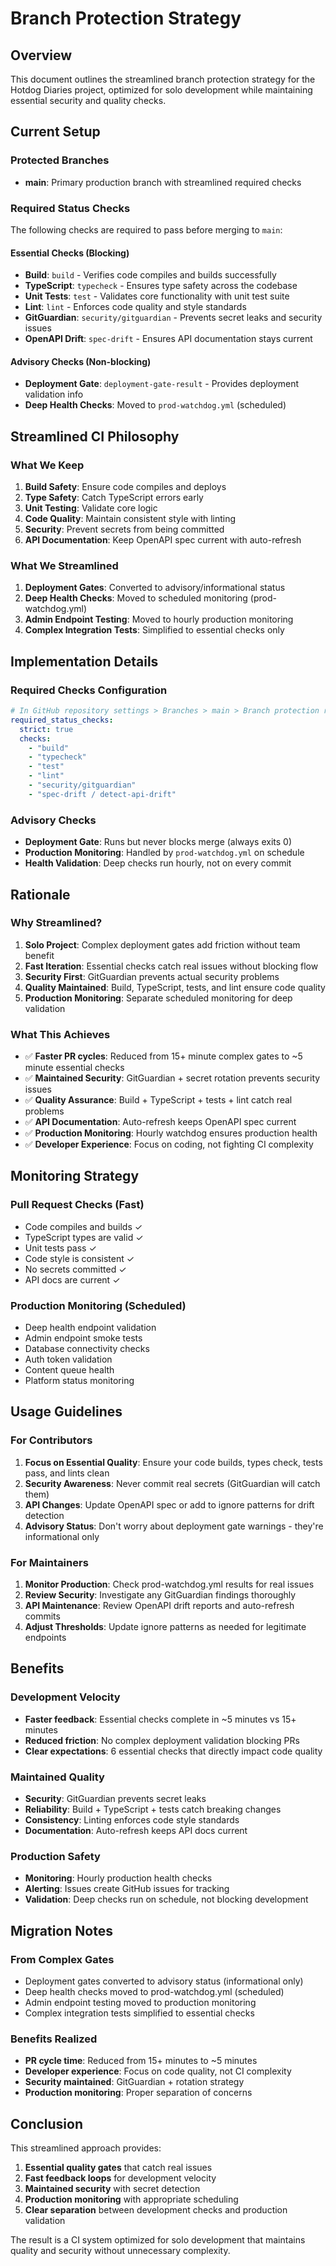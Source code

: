 # Branch Protection Strategy

## Overview

This document outlines the streamlined branch protection strategy for the Hotdog Diaries project, optimized for solo development while maintaining essential security and quality checks.

## Current Setup

### Protected Branches

- **main**: Primary production branch with streamlined required checks

### Required Status Checks

The following checks are required to pass before merging to `main`:

#### Essential Checks (Blocking)
- **Build**: `build` - Verifies code compiles and builds successfully
- **TypeScript**: `typecheck` - Ensures type safety across the codebase  
- **Unit Tests**: `test` - Validates core functionality with unit test suite
- **Lint**: `lint` - Enforces code quality and style standards
- **GitGuardian**: `security/gitguardian` - Prevents secret leaks and security issues
- **OpenAPI Drift**: `spec-drift` - Ensures API documentation stays current

#### Advisory Checks (Non-blocking)
- **Deployment Gate**: `deployment-gate-result` - Provides deployment validation info
- **Deep Health Checks**: Moved to `prod-watchdog.yml` (scheduled)

## Streamlined CI Philosophy

### What We Keep
1. **Build Safety**: Ensure code compiles and deploys
2. **Type Safety**: Catch TypeScript errors early
3. **Unit Testing**: Validate core logic 
4. **Code Quality**: Maintain consistent style with linting
5. **Security**: Prevent secrets from being committed
6. **API Documentation**: Keep OpenAPI spec current with auto-refresh

### What We Streamlined
1. **Deployment Gates**: Converted to advisory/informational status
2. **Deep Health Checks**: Moved to scheduled monitoring (prod-watchdog.yml)
3. **Admin Endpoint Testing**: Moved to hourly production monitoring
4. **Complex Integration Tests**: Simplified to essential checks only

## Implementation Details

### Required Checks Configuration
```yaml
# In GitHub repository settings > Branches > main > Branch protection rules
required_status_checks:
  strict: true
  checks:
    - "build"
    - "typecheck" 
    - "test"
    - "lint"
    - "security/gitguardian"
    - "spec-drift / detect-api-drift"
```

### Advisory Checks
- **Deployment Gate**: Runs but never blocks merge (always exits 0)
- **Production Monitoring**: Handled by `prod-watchdog.yml` on schedule
- **Health Validation**: Deep checks run hourly, not on every commit

## Rationale

### Why Streamlined?
1. **Solo Project**: Complex deployment gates add friction without team benefit
2. **Fast Iteration**: Essential checks catch real issues without blocking flow
3. **Security First**: GitGuardian prevents actual security problems
4. **Quality Maintained**: Build, TypeScript, tests, and lint ensure code quality
5. **Production Monitoring**: Separate scheduled monitoring for deep validation

### What This Achieves
- ✅ **Faster PR cycles**: Reduced from 15+ minute complex gates to ~5 minute essential checks
- ✅ **Maintained Security**: GitGuardian + secret rotation prevents security issues
- ✅ **Quality Assurance**: Build + TypeScript + tests + lint catch real problems
- ✅ **API Documentation**: Auto-refresh keeps OpenAPI spec current
- ✅ **Production Monitoring**: Hourly watchdog ensures production health
- ✅ **Developer Experience**: Focus on coding, not fighting CI complexity

## Monitoring Strategy

### Pull Request Checks (Fast)
- Code compiles and builds ✓
- TypeScript types are valid ✓
- Unit tests pass ✓
- Code style is consistent ✓
- No secrets committed ✓
- API docs are current ✓

### Production Monitoring (Scheduled)
- Deep health endpoint validation
- Admin endpoint smoke tests
- Database connectivity checks
- Auth token validation
- Content queue health
- Platform status monitoring

## Usage Guidelines

### For Contributors
1. **Focus on Essential Quality**: Ensure your code builds, types check, tests pass, and lints clean
2. **Security Awareness**: Never commit real secrets (GitGuardian will catch them)
3. **API Changes**: Update OpenAPI spec or add to ignore patterns for drift detection
4. **Advisory Status**: Don't worry about deployment gate warnings - they're informational only

### For Maintainers
1. **Monitor Production**: Check prod-watchdog.yml results for real issues
2. **Review Security**: Investigate any GitGuardian findings thoroughly
3. **API Maintenance**: Review OpenAPI drift reports and auto-refresh commits
4. **Adjust Thresholds**: Update ignore patterns as needed for legitimate endpoints

## Benefits

### Development Velocity
- **Faster feedback**: Essential checks complete in ~5 minutes vs 15+ minutes
- **Reduced friction**: No complex deployment validation blocking PRs
- **Clear expectations**: 6 essential checks that directly impact code quality

### Maintained Quality
- **Security**: GitGuardian prevents secret leaks
- **Reliability**: Build + TypeScript + tests catch breaking changes
- **Consistency**: Linting enforces code style standards
- **Documentation**: Auto-refresh keeps API docs current

### Production Safety
- **Monitoring**: Hourly production health checks
- **Alerting**: Issues create GitHub issues for tracking
- **Validation**: Deep checks run on schedule, not blocking development

## Migration Notes

### From Complex Gates
- Deployment gates converted to advisory status (informational only)
- Deep health checks moved to prod-watchdog.yml (scheduled)
- Admin endpoint testing moved to production monitoring
- Complex integration tests simplified to essential checks

### Benefits Realized
- **PR cycle time**: Reduced from 15+ minutes to ~5 minutes
- **Developer experience**: Focus on code quality, not CI complexity
- **Security maintained**: GitGuardian + rotation strategy
- **Production monitoring**: Proper separation of concerns

## Conclusion

This streamlined approach provides:
1. **Essential quality gates** that catch real issues
2. **Fast feedback loops** for development velocity  
3. **Maintained security** with secret detection
4. **Production monitoring** with appropriate scheduling
5. **Clear separation** between development checks and production validation

The result is a CI system optimized for solo development that maintains quality and security without unnecessary complexity.
